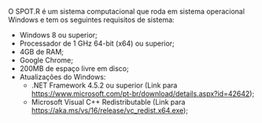O SPOT.R é um sistema computacional que roda em sistema operacional Windows e tem os
seguintes requisitos de sistema:

* Windows 8 ou superior;
* Processador de 1 GHz 64-bit (x64) ou superior;
* 4GB de RAM;
* Google Chrome;
* 200MB de espaço livre em disco;
* Atualizações do Windows:
    *  .NET Framework 4.5.2 ou superior (Link para https://www.microsoft.com/pt-br/download/details.aspx?id=42642);
    *  Microsoft Visual C++ Redistributable (Link para https://aka.ms/vs/16/release/vc_redist.x64.exe);

